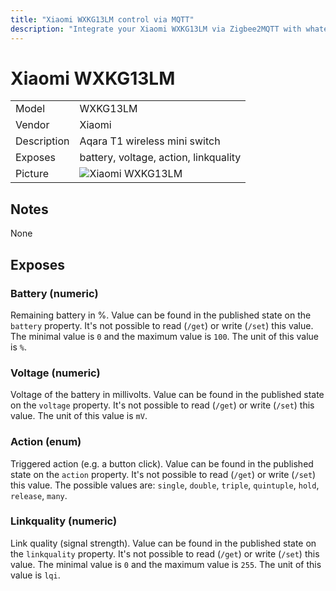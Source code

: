 ```yaml
---
title: "Xiaomi WXKG13LM control via MQTT"
description: "Integrate your Xiaomi WXKG13LM via Zigbee2MQTT with whatever smart home infrastructure you are using without the vendors bridge or gateway."
---
```


<!-- !!!! -->
<!-- ATTENTION: This file is auto-generated through docgen! -->
<!-- You can only edit the "## Notes"-Section. -->
<!-- !!!! -->

# Xiaomi WXKG13LM

|     |     |
|-----|-----|
| Model | WXKG13LM  |
| Vendor  | Xiaomi  |
| Description | Aqara T1 wireless mini switch |
| Exposes | battery, voltage, action, linkquality |
| Picture | ![Xiaomi WXKG13LM](https://psi-4ward.github.io/zigbee2mqtt-docs/images/devices/WXKG13LM.jpg) |


## Notes

None



## Exposes

### Battery (numeric)
Remaining battery in %.
Value can be found in the published state on the `battery` property.
It's not possible to read (`/get`) or write (`/set`) this value.
The minimal value is `0` and the maximum value is `100`.
The unit of this value is `%`.

### Voltage (numeric)
Voltage of the battery in millivolts.
Value can be found in the published state on the `voltage` property.
It's not possible to read (`/get`) or write (`/set`) this value.
The unit of this value is `mV`.

### Action (enum)
Triggered action (e.g. a button click).
Value can be found in the published state on the `action` property.
It's not possible to read (`/get`) or write (`/set`) this value.
The possible values are: `single`, `double`, `triple`, `quintuple`, `hold`, `release`, `many`.

### Linkquality (numeric)
Link quality (signal strength).
Value can be found in the published state on the `linkquality` property.
It's not possible to read (`/get`) or write (`/set`) this value.
The minimal value is `0` and the maximum value is `255`.
The unit of this value is `lqi`.

